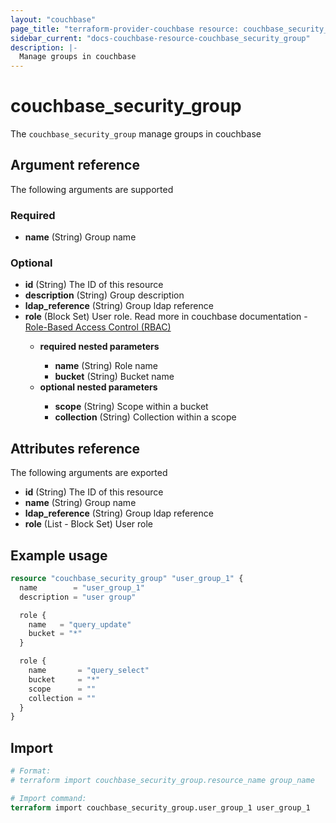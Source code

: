 ```yaml
---
layout: "couchbase"
page_title: "terraform-provider-couchbase resource: couchbase_security_group"
sidebar_current: "docs-couchbase-resource-couchbase_security_group"
description: |-
  Manage groups in couchbase
---
```


# couchbase_security_group

The `couchbase_security_group` manage groups in couchbase

## Argument reference

The following arguments are supported

### Required

- **name** (String) Group name

### Optional

<ul>
  <li><b>id</b> (String) The ID of this resource</li>
  <li><b>description</b>  (String) Group description</li>
  <li><b>ldap_reference</b> (String) Group ldap reference</li>
  <li><b>role</b> (Block Set) User role. Read more in couchbase documentation - <a href=https://docs.couchbase.com/server/current/rest-api/rbac.html>Role-Based Access Control (RBAC)</a></li>
    <ul>
      <li><b>required nested parameters</b></li>
      <ul>
        <li><b>name</b> (String) Role name</li>
        <li><b>bucket</b> (String) Bucket name</li>
      </ul>
      <li><b>optional nested parameters</b></li>
      <ul>
        <li><b>scope</b> (String) Scope within a bucket</li>
        <li><b>collection</b> (String) Collection within a scope</li>
      </ul>
    </ul>
</ul>

## Attributes reference

The following arguments are exported

<ul>
  <li><b>id</b> (String) The ID of this resource</li>
  <li><b>name</b> (String) Group name</li>
  <li><b>ldap_reference</b> (String) Group ldap reference</li>
  <li><b>role</b> (List - Block Set) User role</li>
</ul>

## Example usage

```terraform
resource "couchbase_security_group" "user_group_1" {
  name        = "user_group_1"
  description = "user group"

  role {
    name   = "query_update"
    bucket = "*"
  }

  role {
    name       = "query_select"
    bucket     = "*"
    scope      = ""
    collection = ""
  }
}
```

## Import

```terraform
# Format:
# terraform import couchbase_security_group.resource_name group_name

# Import command:
terraform import couchbase_security_group.user_group_1 user_group_1
```
